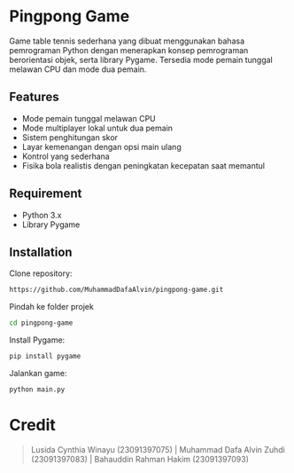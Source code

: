# Pingpong Game

Game table tennis sederhana yang dibuat menggunakan bahasa pemrograman Python dengan menerapkan konsep pemrograman berorientasi objek, serta library Pygame. Tersedia mode pemain tunggal melawan CPU dan mode dua pemain.

## Features

- Mode pemain tunggal melawan CPU
- Mode multiplayer lokal untuk dua pemain
- Sistem penghitungan skor
- Layar kemenangan dengan opsi main ulang
- Kontrol yang sederhana
- Fisika bola realistis dengan peningkatan kecepatan saat memantul

## Requirement
- Python 3.x
- Library Pygame

## Installation

Clone repository:

```sh
https://github.com/MuhammadDafaAlvin/pingpong-game.git
```

Pindah ke folder projek
```sh
cd pingpong-game
```

Install Pygame:

```sh
pip install pygame
```

Jalankan game:
```sh
python main.py
```

# Credit
> Lusida Cynthia Winayu (23091397075) |
> Muhammad Dafa Alvin Zuhdi (23091397083) |
> Bahauddin Rahman Hakim (23091397093) 
